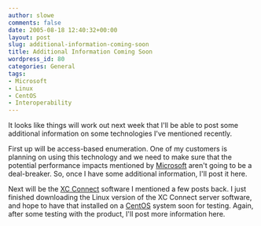 ```yaml
---
author: slowe
comments: false
date: 2005-08-18 12:40:32+00:00
layout: post
slug: additional-information-coming-soon
title: Additional Information Coming Soon
wordpress_id: 80
categories: General
tags:
- Microsoft
- Linux
- CentOS
- Interoperability
---
```


It looks like things will work out next week that I'll be able to post some additional information on some technologies I've mentioned recently.

First up will be access-based enumeration. One of my customers is planning on using this technology and we need to make sure that the potential performance impacts mentioned by [Microsoft](http://www.microsoft.com/) aren't going to be a deal-breaker. So, once I have some additional information, I'll post it here.

Next will be the [XC Connect](http://www.xcnetwork.com/xcconnect.jsp) software I mentioned a few posts back. I just finished downloading the Linux version of the XC Connect server software, and hope to have that installed on a [CentOS](http://www.centos.org/) system soon for testing. Again, after some testing with the product, I'll post more information here.
